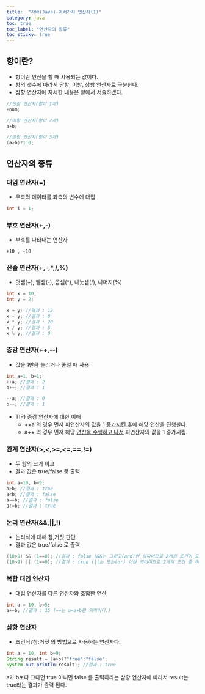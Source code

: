 ```yaml
---
title:  "자바(Java)-여러가지 연산자(1)"
category: java
toc: true
toc_label: "연산자의 종류"
toc_sticky: true
---
```








## 항이란?

- 항이란 연산을 할 때 사용되는 값이다.
- 항의 갯수에 따라서 단항, 이항, 삼항 연산자로 구분한다.
- 삼항 연산자에 자세한 내용은 밑에서 서술하겠다.

```java
//단항 연산자(항이 1개)
+num;

//이항 연산자(항이 2개)
a+b;

//삼항 연산자(항이 3개)
(a>b)?1:0;
```





## 연산자의 종류

### 대입 연산자(=)

- 우측의 데이터를 좌측의 변수에 대입

```java
int i = 1;
```



### 부호 연산자(+,-)

- 부호를 나타내는 연산자

```
+10 , -10
```



### 산술 연산자(+,-,*,/,%)

- 덧셈(+), 뺄셈(-), 곱셈(*), 나눗셈(/), 나머지(%)

```java
int x = 10;
int y = 2;

x + y; //결과 : 12
x - y; //결과 : 8
x * y; //결과 : 20
x / y; //결과 : 5
x % y; //결과 : 0
```



### 증감 연산자(++,--)

- 값을 1만큼 늘리거나 줄일 때 사용

```java
int a=1, b=1;
++a; //결과 : 2
b++; //결과 : 1

--a; //결과 : 0
b--; //결과 : 1
```

- TIP) 증감 연산자에 대한 이해
  - ++a 의 경우 먼저 피연산자의 값을 1 <u>증가시킨 후</u>에 해당 연산을 진행한다.
  - a++ 의 경우 먼저 해당 <u>연산을 수행하고 나서</u> 피연산자의 값을 1 증가시킴.



### 관계 연산자(>,<,>=,<=,==,!=)

- 두 항의 크기 비교
- 결과 값은 true/false 로 출력

```java
int a=10, b=9;
a>b; //결과 : true
a<b; //결과 : false
a==b; //결과 : false
a!=b; //결과 : true
```



### 논리 연산자(&&,||,!)

- 논리식에 대해 참,거짓 판단
- 결과 값은 true/false 로 출력

```java
(10>9) && (1==0); //결과 : false (&&는 그리고(and)란 의미이므로 2개의 조건이 모두 만족해야 한다.)
(10>9) || (1==0); //결과 : true (||는 또는(or) 이란 의미이므로 2개의 조건 중 하나만 만족하면 된다.)
```



### 복합 대입 연산자

- 대입 연산자를 다른 연산자와 조합한 연산

```java
int a = 10, b=5;
a+=b; //결과 : 15 (+=는 a=a+b란 의미이다.)
```



### 삼항 연산자

- 조건식?참:거짓 의 방법으로 사용하는 연산자다. 

```java
int a = 10, int b=9;
String result = (a>b)?"true":"false";
System.out.println(result); //결과 : true
```

a가 b보다 크다면 true 아니면 false 를 출력하라는 삼항 연산자에 따라서 result는 true라는 결과가 출력 된다.



